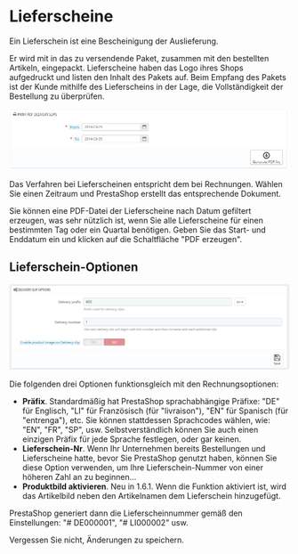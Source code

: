 # Lieferscheine

Ein Lieferschein ist eine Bescheinigung der Auslieferung.

Er wird mit in das zu versendende Paket, zusammen mit den bestellten Artikeln, eingepackt. Lieferscheine haben das Logo ihres Shops aufgedruckt und listen den Inhalt des Pakets auf. Beim Empfang des Pakets ist der Kunde mithilfe des Lieferscheins in der Lage, die Vollständigkeit der Bestellung zu überprüfen.

![](../../../.gitbook/assets/23038611.png)

Das Verfahren bei Lieferscheinen entspricht dem bei Rechnungen. Wählen Sie einen Zeitraum und PrestaShop erstellt das entsprechende Dokument.

Sie können eine PDF-Datei der Lieferscheine nach Datum gefiltert erzeugen, was sehr nützlich ist, wenn Sie alle Lieferscheine für einen bestimmten Tag oder ein Quartal benötigen. Geben Sie das Start- und Enddatum ein und klicken auf die Schaltfläche "PDF erzeugen".

## Lieferschein-Optionen <a href="#lieferscheine-lieferschein-optionen" id="lieferscheine-lieferschein-optionen"></a>

![](../../../.gitbook/assets/38469749.png)

Die folgenden drei Optionen funktionsgleich mit den Rechnungsoptionen:

* **Präfix**. Standardmäßig hat PrestaShop sprachabhängige Präfixe: "DE" für Englisch, "LI" für Französisch (für "livraison"), "EN" für Spanisch (für "entrenga"), etc. Sie können stattdessen Sprachcodes wählen, wie: "EN", "FR", "SP", usw. Selbstverständlich können Sie auch einen einzigen Präfix für jede Sprache festlegen, oder gar keinen.
* **Lieferschein-Nr**. Wenn Ihr Unternehmen bereits Bestellungen und Lieferscheine hatte, bevor Sie PrestaShop genutzt haben, können Sie diese Option verwenden, um Ihre Lieferschein-Nummer von einer höheren Zahl an zu beginnen…
* **Produktbild aktivieren**. Neu in 1.6.1. Wenn die Funktion aktiviert ist, wird das Artikelbild neben den Artikelnamen dem Lieferschein hinzugefügt.

PrestaShop generiert dann die Lieferscheinnummer gemäß den Einstellungen: "# DE000001", "# LI000002" usw.

Vergessen Sie nicht, Änderungen zu speichern.
